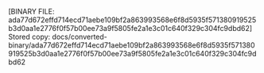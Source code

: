 [BINARY FILE: ada77d672effd714ecd71aebe109bf2a863993568e6f8d5935f571380919525b3d0aa1e2776f0f57b00ee73a9f5805fe2a1e3c01c640f329c304fc9dbd62]
Stored copy: docs/converted-binary/ada77d672effd714ecd71aebe109bf2a863993568e6f8d5935f571380919525b3d0aa1e2776f0f57b00ee73a9f5805fe2a1e3c01c640f329c304fc9dbd62
